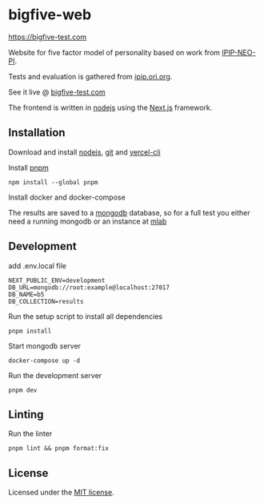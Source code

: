 # bigfive-web

https://bigfive-test.com

Website for five factor model of personality based on work from [IPIP-NEO-PI](https://github.com/kholia/IPIP-NEO-PI).

Tests and evaluation is gathered from [ipip.ori.org](http://ipip.ori.org).

See it live @ [bigfive-test.com](https://bigfive-test.com)

The frontend is written in [nodejs](https://nodejs.org) using the
[Next.js](https://nextjs.org/) framework.

## Installation

Download and install [nodejs](https://nodejs.org),
[git](https://git-scm.com/downloads) and [vercel-cli](https://vercel.com/download)

Install [pnpm](https://pnpm.io/installation)

```
npm install --global pnpm
```

Install docker and docker-compose

The results are saved to a [mongodb](https://www.mongodb.com/) database, so for a full test you either need a running mongodb or an instance at [mlab](https://mlab.com/)

## Development

add .env.local file

```
NEXT_PUBLIC_ENV=development
DB_URL=mongodb://root:example@localhost:27017
DB_NAME=b5
DB_COLLECTION=results
```

Run the setup script to install all dependencies

```
pnpm install
```

Start mongodb server

```
docker-compose up -d
```

Run the development server

```
pnpm dev
```

## Linting

Run the linter

```
pnpm lint && pnpm format:fix
```

## License

Licensed under the [MIT license](../LICENSE).
